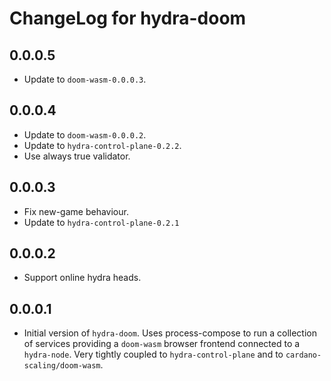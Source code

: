 # ChangeLog for hydra-doom

## 0.0.0.5

* Update to `doom-wasm-0.0.0.3`.

## 0.0.0.4

* Update to `doom-wasm-0.0.0.2`.
* Update to `hydra-control-plane-0.2.2`.
* Use always true validator.

## 0.0.0.3

* Fix new-game behaviour.
* Update to `hydra-control-plane-0.2.1`

## 0.0.0.2

* Support online hydra heads.

## 0.0.0.1

* Initial version of `hydra-doom`. Uses process-compose to run a collection of services providing a
  `doom-wasm` browser frontend connected to a `hydra-node`. Very tightly coupled to `hydra-control-plane`
  and to `cardano-scaling/doom-wasm`.

